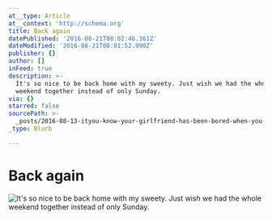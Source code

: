 ```yaml
---
at__type: Article
at__context: 'http://schema.org'
title: Back again
datePublished: '2016-08-21T08:02:46.361Z'
dateModified: '2016-08-21T08:01:52.990Z'
publisher: {}
author: []
inFeed: true
description: >-
  It's so nice to be back home with my sweety. Just wish we had the whole
  weekend together instead of only Sunday.
via: {}
starred: false
sourcePath: >-
  _posts/2016-08-13-ityou-know-your-girlfriend-has-been-bored-when-you-come-home.md
_type: Blurb

---
```

# Back again
![It's so nice to be back home with my sweety. Just wish we had the whole weekend together instead of only Sunday.](https://the-grid-user-content.s3-us-west-2.amazonaws.com/7a5aacfd-918e-4368-ab6f-e0fb0e7a1989.jpg)